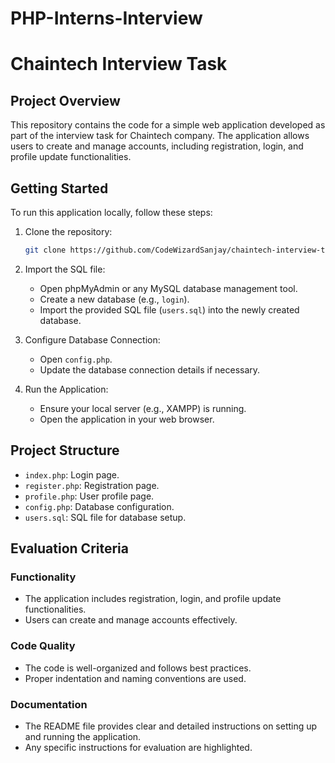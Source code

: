 # PHP-Interns-Interview
# Chaintech Interview Task

## Project Overview

This repository contains the code for a simple web application developed as part of the interview task for Chaintech company. The application allows users to create and manage accounts, including registration, login, and profile update functionalities.

## Getting Started

To run this application locally, follow these steps:

1. Clone the repository:

    ```bash
    git clone https://github.com/CodeWizardSanjay/chaintech-interview-task.git
    ```

2. Import the SQL file:

    - Open phpMyAdmin or any MySQL database management tool.
    - Create a new database (e.g., `login`).
    - Import the provided SQL file (`users.sql`) into the newly created database.

3. Configure Database Connection:

    - Open `config.php`.
    - Update the database connection details if necessary.

4. Run the Application:

    - Ensure your local server (e.g., XAMPP) is running.
    - Open the application in your web browser.

## Project Structure

- `index.php`: Login page.
- `register.php`: Registration page.
- `profile.php`: User profile page.
- `config.php`: Database configuration.
- `users.sql`: SQL file for database setup.

## Evaluation Criteria

### Functionality

- The application includes registration, login, and profile update functionalities.
- Users can create and manage accounts effectively.

### Code Quality

- The code is well-organized and follows best practices.
- Proper indentation and naming conventions are used.

### Documentation

- The README file provides clear and detailed instructions on setting up and running the application.
- Any specific instructions for evaluation are highlighted.
